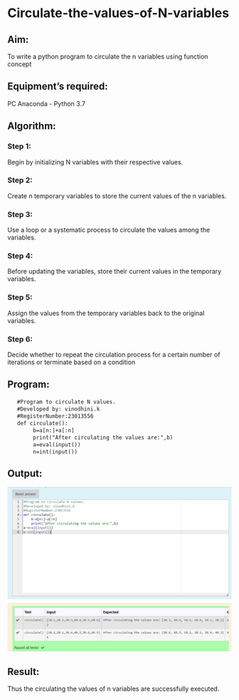 # Circulate-the-values-of-N-variables
## Aim:
To write a python program to circulate the n variables using function concept
## Equipment’s required:
PC
Anaconda - Python 3.7
## Algorithm: 
### Step 1: 

Begin by initializing N variables with their respective values.

### Step 2: 

Create n temporary variables to store the current values of the n variables.

### Step 3: 
Use a loop or a systematic process to circulate the values among the variables.

### Step 4: 

Before updating the variables, store their current values in the temporary variables.

### Step 5: 

Assign the values from the temporary variables back to the original variables.

### Step 6: 

Decide whether to repeat the circulation process for a certain number of iterations or terminate based on a condition

## Program:

       #Program to circulate N values.
       #Developed by: vinodhini.k
       #RegisterNumber:23013556
       def circulate():
            b=a[n:]+a[:n]
            print("After circulating the values are:",b)
            a=eval(input())
            n=int(input())



## Output:

![Alt text](<Screenshot 2023-11-28 220046-2.png>)

## Result:

Thus the circulating the values of n variables are successfully executed.
